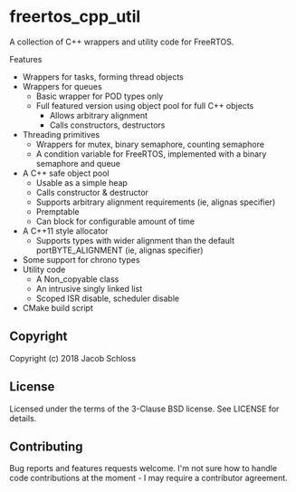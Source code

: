# freertos_cpp_util

A collection of C++ wrappers and utility code for FreeRTOS.

Features
 * Wrappers for tasks, forming thread objects
 * Wrappers for queues
    * Basic wrapper for POD types only
    * Full featured version using object pool for full C++ objects
       * Allows arbitrary alignment
       * Calls constructors, destructors
 * Threading primitives
    * Wrappers for mutex, binary semaphore, counting semaphore
    * A condition variable for FreeRTOS, implemented with a binary semaphore and queue
 * A C++ safe object pool
    * Usable as a simple heap
    * Calls constructor & destructor
    * Supports arbitrary alignment requirements (ie, alignas specifier)
    * Premptable
    * Can block for configurable amount of time
 * A C++11 style allocator
    * Supports types with wider alignment than the default portBYTE_ALIGNMENT  (ie, alignas specifier)
 * Some support for chrono types
 * Utility code
    * A Non_copyable class
    * An intrusive singly linked list
    * Scoped ISR disable, scheduler disable
 * CMake build script

## Copyright

Copyright (c) 2018 Jacob Schloss

## License

Licensed under the terms of the 3-Clause BSD license. See LICENSE for details.

## Contributing

Bug reports and features requests welcome. I'm not sure how to handle code contributions at the moment - I may require a contributor agreement.
